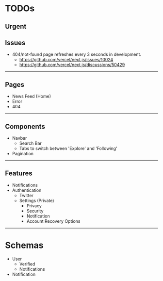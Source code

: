# TODOs

## Urgent

## Issues

- 404/not-found page refreshes every 3 seconds in development.
  - https://github.com/vercel/next.js/issues/10024
  - https://github.com/vercel/next.js/discussions/50429

---

## Pages

- News Feed (Home)
- Error
- 404

---

## Components

- Navbar
  - Search Bar
  - Tabs to switch between 'Explore' and 'Following'
- Pagination

---

## Features

- Notifications
- Authentication
  - Twitter
  - Settings (Private)
    - Privacy
    - Security
    - Notification
    - Account Recovery Options

---

# Schemas

- User
  - Verified
  - Notifications
- Notification
